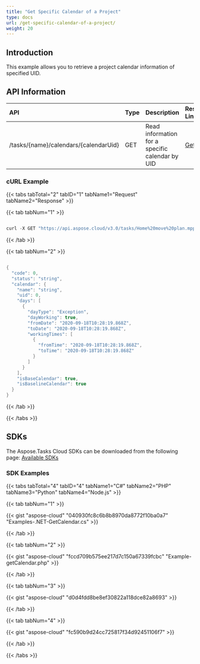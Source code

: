 ```yaml
---
title: "Get Specific Calendar of a Project"
type: docs
url: /get-specific-calendar-of-a-project/
weight: 20
---
```


## **Introduction**
This example allows you to retrieve a project calendar information of specified UID.
## **API Information**

|**API**|**Type**|**Description**|**Resource Link**|
| :- | :- | :- | :- |
|/tasks/{name}/calendars/{calendarUid}|GET|Read information for a specific calendar by UID|[GetCalendar](https://apireference.aspose.cloud/tasks/#/TasksCalendar/GetCalendar)|
### **cURL Example**
{{< tabs tabTotal="2" tabID="1" tabName1="Request" tabName2="Response" >}}

{{< tab tabNum="1" >}}

```java

curl -X GET "https://api.aspose.cloud/v3.0/tasks/Home%20move%20plan.mpp/calendars/1" -H "accept: application/json"

```

{{< /tab >}}

{{< tab tabNum="2" >}}

```java

{
  "code": 0,
  "status": "string",
  "calendar": {
    "name": "string",
    "uid": 0,
    "days": [
      {
        "dayType": "Exception",
        "dayWorking": true,
        "fromDate": "2020-09-18T10:28:19.868Z",
        "toDate": "2020-09-18T10:28:19.868Z",
        "workingTimes": [
          {
            "fromTime": "2020-09-18T10:28:19.868Z",
            "toTime": "2020-09-18T10:28:19.868Z"
          }
        ]
      }
    ],
    "isBaseCalendar": true,
    "isBaselineCalendar": true
  }
}

```

{{< /tab >}}

{{< /tabs >}}
## **SDKs**
The Aspose.Tasks Cloud SDKs can be downloaded from the following page: [Available SDKs](/tasks/available-sdks/)
### **SDK Examples**
{{< tabs tabTotal="4" tabID="4" tabName1="C#" tabName2="PHP" tabName3="Python" tabName4="Node.js" >}}

{{< tab tabNum="1" >}}

{{< gist "aspose-cloud" "040930fc8c6b8b8970da8772f10ba0a7" "Examples-.NET-GetCalendar.cs" >}}

{{< /tab >}}

{{< tab tabNum="2" >}}

{{< gist "aspose-cloud" "fccd709b575ee217d7c150a67339fcbc" "Example-getCalendar.php" >}}

{{< /tab >}}

{{< tab tabNum="3" >}}

{{< gist "aspose-cloud" "d0d4fdd8be8ef30822a118dce82a8693" >}}

{{< /tab >}}

{{< tab tabNum="4" >}}

{{< gist "aspose-cloud" "fc590b9d24cc725817f34d92451106f7" >}}

{{< /tab >}}

{{< /tabs >}}
